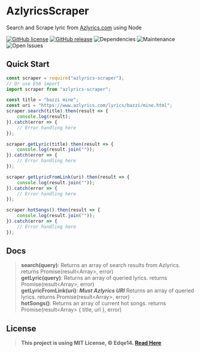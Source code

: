 # AzlyricsScraper
Search and Scrape lyric from [Azlyrics.com](https://www.azlyrics.com/) using Node

[![GitHub license](https://img.shields.io/github/license/Edqe14/AzlyricScraper.svg?style=for-the-badge)](https://github.com/Edqe14/AzlyricsScraper/blob/master/LICENSE)
[![GitHub release](https://img.shields.io/github/v/release/Edqe14/AzlyricScraper.svg?style=for-the-badge)](https://github.com/Edqe14/AzlyricScraper/releases/)
![Dependencies](https://img.shields.io/librariesio/release/npm/azlyrics-scraper?style=for-the-badge)
![Maintenance](https://img.shields.io/maintenance/yes/2020?style=for-the-badge)
![Open Issues](https://img.shields.io/bitbucket/issues-raw/Edqe14/AzlyricScraper?style=for-the-badge)

## Quick Start
```js
const scraper = require("azlyrics-scraper");
// Or use ES6 import
import scraper from "azlyrics-scraper";

const title = "bazzi mine";
const uri = "https://www.azlyrics.com/lyrics/bazzi/mine.html";
scraper.search(title).then(result => {
    console.log(result);
}).catch(error => {
    // Error handling here
});

scraper.getLyric(title).then(result => {
    console.log(result.join(""));
}).catch(error => {
    // Error handling here
});

scraper.getLyricFromLink(uri).then(result => {
    console.log(result.join(""));
}).catch(error => {
    // Error handling here
});

scraper.hotSongs().then(result => {
    console.log(result.join(""));
}).catch(error => {
    // Error handling here
});
```

## Docs
> **search(query)**: Returns an array of search results from Azlyrics. returns Promise(result\<Array\>, error)  
> **getLyric(query)**: Returns an array of queried lyrics. returns Promise(result\<Array\>, error)  
> **getLyricFromLink(uri)**: **_Must Azlyrics URI_** Returns an array of queried lyrics. returns Promise(result\<Array\>, error)  
> **hotSongs()**: Returns an array of current hot songs. returns Promise(result\<Array\> { title, url }, error)

## License
> **This project is using MIT License, © Edqe14. [Read Here](https://github.com/Edqe14/AzylricsScraper/blob/master/LICENSE)**